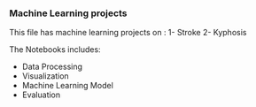 ### Machine Learning projects
This file has machine learning projects on :
1- Stroke
2- Kyphosis

The Notebooks includes:
* Data Processing
* Visualization
* Machine Learning Model
* Evaluation
